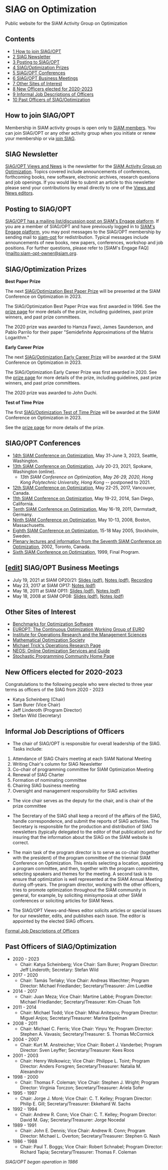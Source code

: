 SIAG on Optimization
====================
Public website for the SIAM Activity Group on Optimization

Contents
--------

* [1 How to join SIAG/OPT](#How_to_join_SIAG.2FOPT)
* [2 SIAG Newsletter](#SIAG_Newsletter)
* [3 Posting to SIAG/OPT](#Posting_to_SIAG.2FOPT)
* [4 SIAG/Optimization Prizes](#SIAG.2FOptimization_Prizes)
* [5 SIAG/OPT Conferences](#SIAG.2FOPT_Conferences)
* [6 SIAG/OPT Business Meetings](#SIAG.2FOPT_Business_Meetings)
* [7 Other Sites of Interest](#Other_Sites_of_Interest)
* [8 New Officers elected for 2020-2023](#New_Officers_elected_for_2020-2023)
* [9 Informal Job Descriptions of Officers](#Informal_Job_Descriptions_of_Officers)
* [10 Past Officers of SIAG/Optimization](#Past_Officers_of_SIAG.2FOptimization)

How to join SIAG/OPT
-----------------------------------------------------------------------------------------------------------------------------------------

Membership in SIAM activity groups is open only to [SIAM members](http://www.siam.org/membership/). You can join SIAG/OPT or any other activity group when you initiate or renew your membership or via [join SIAG](https://my.siam.org/forms/join_siag.htm).

SIAG Newsletter
-------------------------------------------------------------------------------------------------------------------------------

[SIAG/OPT Views and News](ViewandNews.md "Views and News") is the newsletter for the [SIAM Activity Group on Optimization](http://www.siam.org/activity/optimization). Topics covered include announcements of conferences, forthcoming books, new software, electronic archives, research questions and job openings. If you would like to submit an article to this newsletter please send your contributions by email directly to one of the 
[Views and News editors](ViewandNews.md "Views and News editors"). 

Posting to SIAG/OPT
---------------------------------------------------------------------------------------------------------------------------------------


[SIAG/OPT has a mailing list/discussion post on SIAM's Engage platform](https://engage.siam.org/communities/community-home/digestviewer?communitykey=99708ec8-56ff-4a38-b638-918646d1b321&tab=digestviewer). If you are a member of SIAG/OPT and have previously logged in to [SIAM's Engage platform](https://engage.siam.org "SIAM Engage"), you may post messages to the SIAG/OPT membership by sending mail to [siam-opt](mailto:siam-opt@connectedcommunity.org) for redistribution. Typical messages include announcements of new books, new papers, conferences, workshop and job positions. For further questions, please refer to [SIAM's Engage FAQ]([mailto:siam-opt-owner@siam.org](https://engage.siam.org/participate/faq).

SIAG/Optimization Prizes
-------------------------------------------------------------------------------------------------------------------------------------------------

**Best Paper Prize**

The next [SIAG/Optimization Best Paper Prize](http://www.siam.org/prizes/sponsored/siagopt.php/) will be presented at the SIAM Conference on Optimization in 2023.

The SIAG/Optimization Best Paper Prize was first awarded in 1996. See the [prize page](http://www.siam.org/prizes/sponsored/siagopt.php/) for more details of the prize, including guidelines, past prize winners, and past prize committees.

The 2020 prize was awarded to Hamza Fawzi, James Saunderson, and Pablo Parrilo for their paper "Semidefinite Approximations of the Matrix Logarithm."

  
**Early Career Prize**

The next [SIAG/Optimization Early Career Prize](https://www.siam.org/prizes-recognition/activity-group-prizes/detail/siag-opt-early-career-prize) will be awarded at the SIAM Conference on Optimization in 2023.

The SIAG/Optimization Early Career Prize was first awarded in 2020. See the [prize page](https://www.siam.org/prizes-recognition/activity-group-prizes/detail/siag-opt-early-career-prize) for more details of the prize, including guidelines, past prize winners, and past prize committees.

The 2020 prize was awarded to John Duchi.

**Test of Time Prize**

The first [SIAG/Optimization Test of Time Prize](https://www.siam.org/prizes-recognition/activity-group-prizes/detail/siag-opt-test-of-time) will be awarded at the SIAM Conference on Optimization in 2023.

See the [prize page](https://www.siam.org/prizes-recognition/activity-group-prizes/detail/siag-opt-test-of-time) for more details of the prize.


SIAG/OPT Conferences
-----------------------------------------------------------------------------------------------------------------------------------------

* [14th SIAM Conference on Optimization](https://www.siam.org/conferences/cm/conference/op23/), May 31-June 3, 2023, Seattle, Washington.
* [13th SIAM Conference on Optimization](https://www.siam.org/conferences/cm/conference/op21/), July 20-23, 2021, Spokane, Washington (online).
    * _13th SIAM Conference on Optimization, May 26-29, 2020, Hong Kong Polytechnic University, Hong Kong_ \-\- postponed to 2021.
* [12th SIAM Conference on Optimization](http://www.siam.org/meetings/op17/), May 22-25, 2017, Vancouver, Canada.
* [11th SIAM Conference on Optimization](http://www.siam.org/meetings/op14/), May 19-22, 2014, San Diego, California.
* [Tenth SIAM Conference on Optimization](http://www.siam.org/meetings/op11/), May 16-19, 2011, Darmstadt, Germany.
* [Ninth SIAM Conference on Optimization](http://www.siam.org/meetings/op08/), May 10-13, 2008, Boston, Massachusetts.
* [Eighth SIAM Conference on Optimization](http://www.siam.org/meetings/op05/index.htm), 15-18 May 2005, Stockholm, Sweden.
* [Plenary lectures and information from the Seventh SIAM Conference on Optimization](http://mason.gmu.edu/%7Easofer/siopt/), 2002, Toronto, Canada.
* [Sixth SIAM Conference on Optimization](http://www.siam.org/meetings/op99/), 1999, Final Program.

\[[edit](/siag-op/index.php?title=SIAG_on_Optimization&action=edit&section=6 "Edit section: SIAG/OPT Business Meetings")\] SIAG/OPT Business Meetings
-----------------------------------------------------------------------------------------------------------------------------------------------------

* July 19, 2021 at SIAM OP20/21: [Slides (pdf)](/siag-op/images/siag-op/6/6b/OP21Slides.pdf "OP21Slides.pdf"), [Notes (pdf)](/siag-op/images/siag-op/0/0e/OP21notes.pdf "OP21notes.pdf"), [Recording](https://youtu.be/ixwNDtodAGM)
* May 23, 2017 at SIAM OP17: [Notes (pdf)](http://evoq-eval.siam.org/Portals/0/SIAG%20Business%20Meetings/Optimization/minutes_17.pdf?ver=2018-04-16-131146-837)
* May 18, 2011 at SIAM OP11: [Slides (pdf)](http://evoq-eval.siam.org/Portals/0/SIAG%20Business%20Meetings/Optimization/slides_11.pdf?ver=2018-04-16-131147-367), [Notes (pdf)](http://evoq-eval.siam.org/Portals/0/SIAG%20Business%20Meetings/Optimization/minutes_11.pdf?ver=2018-04-16-131146-837)
* May 18, 2008 at SIAM OP08: [Slides (pdf)](http://evoq-eval.siam.org/Portals/0/SIAG%20Business%20Meetings/Optimization/slides_08.pdf?ver=2018-04-16-131147-290), [Notes (pdf)](http://evoq-eval.siam.org/Portals/0/SIAG%20Business%20Meetings/Optimization/minutes_08.pdf?ver=2018-04-16-131146-837)

Other Sites of Interest
-----------------------------------------------------------------------------------------------------------------------------------------------

* [Benchmarks for Optimization Software](http://plato.asu.edu/bench.html)
* [EUROPT: The Continuous Optimization Working Group of EURO](http://www.iam.metu.edu.tr/EUROPT/)
* [Institute for Operations Research and the Management Sciences](http://www.informs.org/)
* [Mathematical Optimization Society](http://www.mathopt.org/)
* [Michael Trick's Operations Research Page](http://mat.gsia.cmu.edu/)
* [NEOS: Online Optimization Services and Guide](http://neos-server.org/neos/)
* [Stochastic Programming Community Home Page](http://stoprog.org/)

New Officers elected for 2020-2023
---------------------------------------------------------------------------------------------------------------------------------------------------------------------

Congratulations to the following people who were elected to three year terms as officers of the SIAG from 2020 - 2023

* Katya Scheinberg (Chair)
* Sam Burer (Vice Chair)
* Jeff Linderoth (Program Director)
* Stefan Wild (Secretary)

Informal Job Descriptions of Officers
---------------------------------------------------------------------------------------------------------------------------------------------------------------------------

* The chair of SIAG/OPT is responsible for overall leadership of the SIAG. Tasks include:

1.  Attendance of SIAG Chairs meeting at each SIAM National Meeting
2.  Writing Chair's column for SIAG Newsletter
3.  Co-chair of programming committee for SIAM Optimization Meeting
4.  Renewal of SIAG Charter
5.  Formation of nominating committee
6.  Chairing SIAG business meeting
7.  Oversight and management responsibility for SIAG activities

* The vice chair serves as the deputy for the chair, and is chair of the prize committee

* The Secretary of the SIAG shall keep a record of the affairs of the SIAG, handle correspondence, and submit the reports of SIAG activities. The Secretary is responsible for the production and distribution of SIAG newsletters (typically delegated to the editor of that publication) and for insuring that the information about the SIAG on the SIAM website is correct.

* The main task of the program director is to serve as co-chair (together with the president) of the program committee of the triennial SIAM Conference on Optimization. This entails selecting a location, appointing a program committee, and then, together with the program committee, selecting speakers and themes for the meeting. A second task is to ensure that optimization is well represented at the SIAM Annual Meeting during off-years. The program director, working with the other officers, tries to promote optimization throughout the SIAM community in general, for example, by soliciting minisymposia at other SIAM conferences or soliciting articles for SIAM News.

* The SIAG/OPT Views-and-News editor solicits articles or special issues for our newsletter, edits, and publishes each issue. The editor is appointed by the elected SIAG officers.

[Formal Job Descriptions of Officers](http://www.siam.org/activity/optimization/procedure.php)

Past Officers of SIAG/Optimization
----------------------------------------------------------------------------------------------------------------------------------------------------------------------

* 2020 - 2023
    * Chair: Katya Scheinberg; Vice Chair: Sam Burer; Program Director: Jeff Linderoth; Secretary: Stefan Wild
* 2017 - 2020
    * Chair: Tamás Terlaky; Vice Chair: Andreas Waechter; Program Director: Michael Friedlander; Secretary/Treasurer: Jim Luedtke
* 2014 - 2017
    * Chair: Juan Meza; Vice Chair: Martine Labbé; Program Director: Michael Friedlander; Secretary/Treasurer: Kim-Chuan Toh
* 2011 - 2014
    * Chair: Michael Todd; Vice Chair: Mihai Anitescu; Program Director: Miguel Anjos; Secretary/Treasurer: Marina Epelman
* 2008 - 2011
    * Chair: Michael C. Ferris; Vice Chair: Yinyu Ye; Program Director: Stephen A. Vavasis; Secretary/Treasurer: S. Thomas McCormick
* 2004 - 2007
    * Chair: Kurt M. Anstreicher; Vice Chair: Robert J. Vanderbei; Program Director: Sven Leyffer; Secretary/Treasurer: Kees Roos
* 2001 - 2003
    * Chair: Henry Wolkowicz; Vice Chair: Philippe L. Toint; Program Director: Anders Forsgren; Secretary/Treasurer: Natalia M. Alexandrov
* 1998 - 2000
    * Chair: Thomas F. Coleman; Vice Chair: Stephen J. Wright; Program Director: Virginia Torczon; Secretary/Treasurer: Ariela Sofer
* 1995 - 1997
    * Chair: Jorge J. Moré; Vice Chair: C. T. Kelley; Program Director: Philip E. Gill; Secretary/Treasurer: Ekkehard W. Sachs
* 1992 - 1994
    * Chair: Andrew R. Conn; Vice Chair: C. T. Kelley; Program Director: David M. Gay; Secretary/Treasurer: Jorge Nocedal
* 1989 - 1991
    * Chair: John E. Dennis; Vice Chair: Andrew R. Conn; Program Director: Michael L. Overton; Secretary/Treasurer: Stephen G. Nash
* 1986 - 1988
    * Chair: Paul T. Boggs; Vice Chair: Robert Schnabel; Program Director: Richard Tapia; Secretary/Treasurer: Thomas F. Coleman

_SIAG/OPT began operation in 1986_

